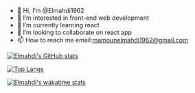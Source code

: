 - 👋 Hi, I’m @Elmahdi1962
- 👀 I’m interested in front-end web development
- 🌱 I’m currently learning react
- 💞️ I’m looking to collaborate on react app
- 📫 How to reach me email:mamounelmahdi1962@gmail.com

[![Elmahdi's GitHub stats](https://github-readme-stats.vercel.app/api?username=Elmahdi1962)](https://github.com/anuraghazra/github-readme-stats)

[![Top Langs](https://github-readme-stats.vercel.app/api/top-langs/?username=Elmahdi1962)](https://github.com/anuraghazra/github-readme-stats)

[![Elmahdi's wakatime stats](https://github-readme-stats.vercel.app/api/wakatime?username=Elmahdi1962)](https://github.com/anuraghazra/github-readme-stats)
